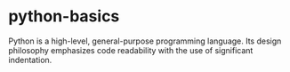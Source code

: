 # python-basics
 Python is a high-level, general-purpose programming language. Its design philosophy emphasizes code readability with the use of significant indentation.

